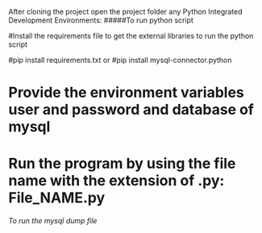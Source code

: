 After cloning the project open the project folder any Python Integrated Development Environments:
#####To run python script

#Install the requirements file to get the external libraries to run the python script

#pip install requirements.txt
                 or
#pip install mysql-connector.python

# Provide the environment variables user and password and database of mysql

# Run the program by using the file name with the extension of .py: File_NAME.py

###### To run the mysql dump file
